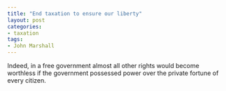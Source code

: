 ```yaml
---
title: "End taxation to ensure our liberty"
layout: post
categories:
- taxation
tags:
- John Marshall
---
```


Indeed, in a free government almost all other rights would become worthless if the government possessed power over the private fortune of every citizen.